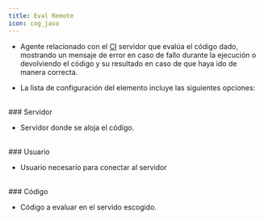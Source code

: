```yaml
---
title: Eval Remote
icon: cog_java
---
```


* Agente relacionado con el [CI](es/Conceptos/ci) servidor que evalúa el código dado, mostrando un mensaje de error en caso de fallo durante la ejecución o devolviendo el código y su resultado en caso de que haya ido de manera correcta.


* La lista de configuración del elemento incluye las siguientes opciones: <br />

<br />
### Servidor

* Servidor donde se aloja el código.

<br />
### Usuario

* Usuario necesario para conectar al servidor

<br />
### Código

* Código a evaluar en el servido escogido.
